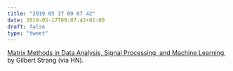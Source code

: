 ```yaml
---
title: "2019 05 17 09 07 42"
date: 2019-05-17T09:07:42+02:00
draft: false
type: "tweet"
---
```

[Matrix Methods in Data Analysis, Signal Processing, and Machine Learning](https://ocw.mit.edu/courses/mathematics/18-065-matrix-methods-in-data-analysis-signal-processing-and-machine-learning-spring-2018/), by Gilbert Strang (via HN).
